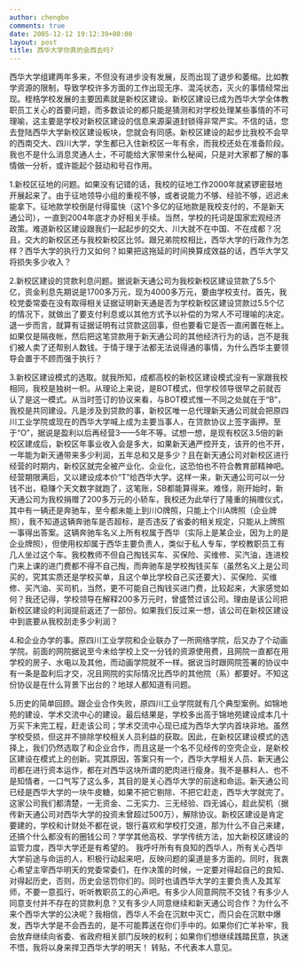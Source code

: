 ```yaml
---
author: chengbo
comments: true
date: 2005-12-12 19:12:39+00:00
layout: post
title: 西华大学你真的会西去吗?
---
```


西华大学组建两年多来，不但没有进步没有发展，反而出现了退步和萎缩。比如教学资源的限制，导致学校许多方面的工作出现无序、混沌状态，灭火的事情经常出现。桎梏学校发展的主要因素就是新校区建设。新校区建设已成为西华大学全体教职员工关心的首要问题，而多数谈论的都只能是猜测和对学校处理某些事情的不可理喻，这主要是学校对新校区建设的信息来源渠道封锁得非常严实。不信的话，您去登陆西华大学新校区建设板块，您就会有同感。新校区建设的起步比我校不会早的西南交大、四川大学，学生都已入住新校区一年有余，而我校还处在准备阶段。我也不是什么消息灵通人士，不可能给大家带来什么秘闻，只是对大家都了解的事情做一分析，或许能起个鼓动和号召作用。

1.新校区征地的问题。如果没有记错的话，我校的征地工作2000年就紧锣密鼓地开展起来了。由于征地领导小组的重视不够，或者说能力不够、经验不够，迟迟未能拿下。征地款学校倒是付得蛮快（这1个多亿的征地款是我校支付的，不是新天通公司），一直到2004年底才办好相关手续。当然，学校的托词是国家宏观经济政策。难道新校区建设跟我们一起起步的交大、川大就不在中国、不在成都？况且，交大的新校区还与我校新校区比邻。跟兄弟院校相比，西华大学的行政作为怎样？西华大学的执行力又如何？如果把这拖延的时间换算成效益的话，西华大学又将损失多少收入？

2.新校区建设的贷款利息问题。据说新天通公司为我校新校区建设贷款了5.5个亿，资金利息先期说是1700多万元，现为4000多万元，要由学校支付。首先，我校党委常委在没有取得相关证据证明新天通是否为学校新校区建设贷款过5.5个亿的情况下，就做出了要支付利息或以其他方式予以补偿的为常人不可理喻的决定。退一步而言，就算有证据证明有过贷款这回事，但也要看它是否一直闲置在帐上。如果仅是隔夜帐，然后把这笔贷款用于新天通公司的其他经济行为的话，岂不是我们被人卖了还帮别人数钱。于情于理于法都无法说得通的事情，为什么西华主要领导会置于不顾而强于执行？

3.新校区建设模式的选取。就我所知，成都高校的新校区建设模式没有一家跟我校相同，我校是独树一帜。从理论上来说，是BOT模式，但学校领导很早之前就否认了是这一模式。从当时签订的协议来看，与BOT模式惟一不同之处就在于“B”，我校是共同建设。凡是涉及到贷款的事，新校区唯一总代理新天通公司就会把原四川工业学院或现在的西华大学喊上成为主要当事人，在贷款协议上签字画押。至于“O”，据说是盈利以后再经营3——5年不等。试想一想，是现有校区3.5倍的新校区建成后，新校区年事业收入会是多大，如果新天通严控开支，该开的也不开，一年能为新天通带来多少利润，五年总和又是多少？且在新天通公司对新校区进行经营的时期内，新校区就完全被产业化、企业化，这恐怕也不符合教育部精神吧。经营期限满后，又以建设成本价“T”给西华大学。这样一来，新天通公司可以一分钱不出，稳赚个天文数字就跑了，这笔账，SB都能算得来。难怪，刚开始时，新天通公司为我校捐赠了200多万元的小轿车，我校还为此举行了隆重的捐赠仪式，其中有一辆还是奔驰车，至今都未能上到川O牌照，只能上个川A牌照（企业牌照），我不知道这辆奔驰车是否超标，是否违反了省委的相关规定，只能从上牌照一事得出答案。这辆奔驰车名义上所有权属于西华（实际上是某企业，因为上的是企业牌照），但使用权却属于西华主要负责人，类似于私人专车，学校教职员工有几人坐过这个车。我校教师不但自己掏钱买车、买保险、买维修、买汽油，连进校门来上课的进门费都不得不自己掏，而奔驰车是学校掏钱买车（虽然名义上是公司买的，究其实质还是学校买单，且这个单比学校自己买还要大）、买保险、买维修、买汽油、买司机，当然，更不可能自己掏钱买进门费，比较起来，大家感觉如何？我还记得，学校领导在解释200多万元时，曾盛赞过该公司。理由是该公司把新校区建设的利润提前返还了一部份。如果我们反过来一想，该公司在新校区建设中到底要从我校刮走多少利润？

4.和企业办学的事。原四川工业学院和企业联办了一所网络学院，后又办了个动画学院。前面的网院据说至今未给学校上交一分钱的资源使用费，且网院一直都在用学校的房子、水电以及其他，而动画学院就不一样。据说当时跟网院签署的协议中有一条是盈利后才交，况且网院的实际情况比西华的其他院（系）都要好。不知这份协议是在什么背景下出台的？地球人都知道有问题。

5.历史的简单回顾。跟企业合作失败，原四川工业学院就有几个典型案例。如锦地苑的建设、学术交流中心的建设。最后结果是，学校多出高于锦地苑建设成本几十万买下未完工程，赶走该公司；学术交流中心现已成为西华大学内首块非地。虽然学校受损，但这并不排除学校相关人员利益的获取。因此，在新校区建设模式的选择上，我们仍然选取了和企业合作，而且这是一个名不见经传的空壳企业，是新校区建设在模式上的创新。究其原因，答案只有一个，西华大学相关人员、新天通公司都在进行资本运作，都在对西华这块所谓的肥肉进行瘦身。我不是暴料人、也不是知情者，一口气写了这么多，其目的是关心西华大学的前途和命运。新天通公司已经是西华大学的一块牛皮糖，如果不把它剔除、不把它赶走，西华大学就完了。这家公司我们都清楚，一无资金、二无实力、三无经验、四无诚心，趁此契机（据传新天通公司对西华大学的投资未曾超过500万），解除协议。新校区建设是肯定要建的，学校和计财处不都在说，银行喜欢和学校打交道，那为什么不自己来建，还搞个什么都没有的圈钱公司？学学其他高校、学学传统方法，加大新校区建设的监管力度，西华大学还是有希望的。 我呼吁所有有良知的西华人，所有关心西华大学前途与命运的人，积极行动起来吧，反映问题的渠道是多方面的。同时，我衷心希望主宰西华明天的党委常委们，在作决策的时候，一定要对得起自己的良知、对得起历史，否则，历史会惩罚你们的。同时也请西华大学的主要负责人及其军师，不要一意孤行，听听教职员工的心声吧。有多少人同意网院不交钱？有多少人同意支付并不存在的贷款利息？又有多少人同意继续和新天通公司合作？为什么不来个西华大学的公决呢？我相信，西华人不会在沉默中灭亡，而只会在沉默中爆发，西华大学是不会西去的，是不可能葬送在你们手中的。如果你们亡羊补牢，我会放弃继续向省委、省政府相关部门反映的权利；如果你们想继续践踏民意，执迷不悟，我将以身来捍卫西华大学的明天！ 转贴，不代表本人意见。
